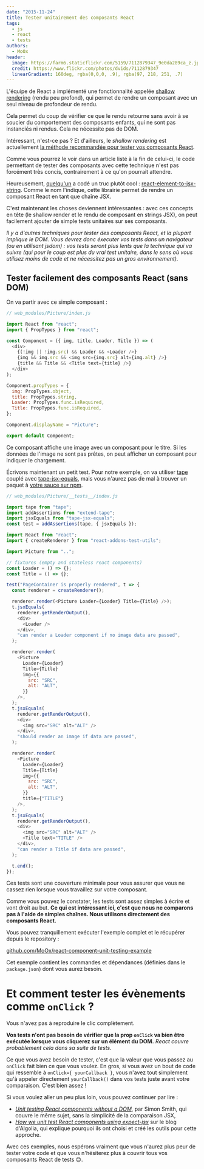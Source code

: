 ```yaml
---
date: "2015-11-24"
title: Tester unitairement des composants React
tags:
  - js
  - react
  - tests
authors:
  - MoOx
header:
  image: https://farm6.staticflickr.com/5159/7112879347_9e0da289ca_z.jpg
  credit: https://www.flickr.com/photos/dvids/7112879347
  linearGradient: 160deg, rgba(0,0,0, .9), rgba(97, 218, 251, .7)
---
```


L'équipe de React a implémenté une fonctionnalité appelée
[shallow rendering](http://facebook.github.io/react/docs/test-utils.html#shallow-rendering)
(rendu peu profond), qui permet de rendre un composant avec un seul niveau de
profondeur de rendu.

Cela permet du coup de vérifier ce que le rendu retourne sans avoir à se soucier
du comportement des composants enfants, qui ne sont pas instanciés ni rendus.
Cela ne nécessite pas de DOM.

Intéressant, n'est-ce pas ? Et d'ailleurs, le _shallow rendering_ est
actuellement
[la méthode recommandée pour tester vos composants React](https://discuss.reactjs.org/t/whats-the-prefered-way-to-test-react-js-components/26).

Comme vous pourrez le voir dans un article listé à la fin de celui-ci, le code
permettant de tester des composants avec cette technique n'est pas forcément
très concis, contrairement à ce qu'on pourrait attendre.

Heureusement, [quelqu'un](https://github.com/vvo) a codé un truc plutôt cool :
[react-element-to-jsx-string](https://github.com/algolia/react-element-to-jsx-string).
Comme le nom l'indique, cette librairie permet de rendre un composant React en
tant que chaîne JSX.

C'est maintenant les choses deviennent intéressantes : avec ces concepts en tête
(le shallow render et le rendu de composant en strings JSX), on peut facilement
ajouter de simple tests unitaires sur ses composants.

_Il y a d'autres techniques pour tester des composants React, et la plupart
implique le DOM. Vous devrez donc éxecuter vos tests dans un navigateur (ou en
utilisant jsdom) : vos tests seront plus lents que la technique qui va suivre
(qui pour le coup est plus du vrai test unitaire, dans le sens où vous utilisez
moins de code et ne nécessitez pas un gros environnement)._

## Tester facilement des composants React (sans DOM)

On va partir avec ce simple composant :

```js
// web_modules/Picture/index.js

import React from "react";
import { PropTypes } from "react";

const Component = ({ img, title, Loader, Title }) => (
  <div>
    {(!img || !img.src) && Loader && <Loader />}
    {img && img.src && <img src={img.src} alt={img.alt} />}
    {title && Title && <Title text={title} />}
  </div>
);

Component.propTypes = {
  img: PropTypes.object,
  title: PropTypes.string,
  Loader: PropTypes.func.isRequired,
  Title: PropTypes.func.isRequired,
};

Component.displayName = "Picture";

export default Component;
```

Ce composant affiche une image avec un composant pour le titre. Si les données
de l'image ne sont pas prêtes, on peut afficher un composant pour indiquer le
chargement.

Écrivons maintenant un petit test. Pour notre exemple, on va utiliser
[tape](https://medium.com/javascript-scene/why-i-use-tape-instead-of-mocha-so-should-you-6aa105d8eaf4)
couplé avec [tape-jsx-equals](https://github.com/atabel/tape-jsx-equals), mais
vous n'aurez pas de mal à trouver un paquet à
[votre sauce sur npm](https://www.npmjs.com/search?q=expect+jsx).

```js
// web_modules/Picture/__tests__/index.js

import tape from "tape";
import addAssertions from "extend-tape";
import jsxEquals from "tape-jsx-equals";
const test = addAssertions(tape, { jsxEquals });

import React from "react";
import { createRenderer } from "react-addons-test-utils";

import Picture from "..";

// fixtures (empty and stateless react components)
const Loader = () => {};
const Title = () => {};

test("PageContainer is properly rendered", t => {
  const renderer = createRenderer();

  renderer.render(<Picture Loader={Loader} Title={Title} />);
  t.jsxEquals(
    renderer.getRenderOutput(),
    <div>
      <Loader />
    </div>,
    "can render a Loader component if no image data are passed",
  );

  renderer.render(
    <Picture
      Loader={Loader}
      Title={Title}
      img={{
        src: "SRC",
        alt: "ALT",
      }}
    />,
  );
  t.jsxEquals(
    renderer.getRenderOutput(),
    <div>
      <img src="SRC" alt="ALT" />
    </div>,
    "should render an image if data are passed",
  );

  renderer.render(
    <Picture
      Loader={Loader}
      Title={Title}
      img={{
        src: "SRC",
        alt: "ALT",
      }}
      title={"TITLE"}
    />,
  );
  t.jsxEquals(
    renderer.getRenderOutput(),
    <div>
      <img src="SRC" alt="ALT" />
      <Title text="TITLE" />
    </div>,
    "can render a Title if data are passed",
  );

  t.end();
});
```

Ces tests sont une couverture minimale pour vous assurer que vous ne cassez rien
lorsque vous travaillez sur votre composant.

Comme vous pouvez le constater, les tests sont assez simples à écrire et vont
droit au but. **Ce qui est intéressant ici, c'est que nous ne comparons pas à
l'aide de simples chaînes. Nous utilisons directement des composants React.**

Vous pouvez tranquillement exécuter l'exemple complet et le récupérer depuis le
repository :

[github.com/MoOx/react-component-unit-testing-example](https://github.com/MoOx/react-component-unit-testing-example)

Cet exemple contient les commandes et dépendances (définies dans le
`package.json`) dont vous aurez besoin.

# Et comment tester les évènements comme `onClick` ?

Vous n'avez pas à reproduire le clic complètement.

**Vos tests n'ont pas besoin de vérifier que la prop `onClick` va bien être
exécutée lorsque vous cliquerez sur un élément du DOM.** _React couvre
probablement cela dans sa suite de tests._

Ce que vous avez besoin de tester, c'est que la valeur que vous passez au
`onClick` fait bien ce que vous voulez. En gros, si vous avez un bout de code
qui ressemble à `onClick={ yourCallback }`, vous n'avez tout simplement qu'à
appeler directement `yourCallback()` dans vos tests juste avant votre
comparaison. C'est bien assez !

Si vous voulez aller un peu plus loin, vous pouvez continuer par lire :

- [_Unit testing React components without a DOM_](http://simonsmith.io/unit-testing-react-components-without-a-dom/),
  par Simon Smith, qui couvre le même sujet, sans la simplicité de la
  comparaison JSX,
- [_How we unit test React components using expect-jsx_](https://blog.algolia.com/how-we-unit-test-react-components-using-expect-jsx/)
  sur le blog d'Algolia, qui explique pourquoi ils ont choisi et créé les outils
  pour cette approche.

Avec ces exemples, nous espérons vraiment que vous n'aurez plus peur de tester
votre code et que vous n'hésiterez plus à couvrir tous vos composants React de
tests 😍.
